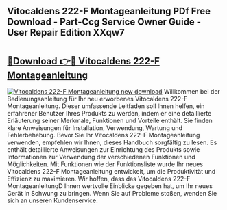 ## Vitocaldens 222-F Montageanleitung PDf Free Download - Part-Ccg Service Owner Guide - User Repair Edition XXqw7

# <h2><a href="http://df6dbg.blite.top/?on=Vitocaldens+222-F+Montageanleitung">🔗Download 👉🔴 Vitocaldens 222-F Montageanleitung</a></h2>

[![Vitocaldens 222-F Montageanleitung new download](https://i.imgur.com/lujVjoI.png)](http://df6dbg.blite.top/?on=Vitocaldens+222-F+Montageanleitung)
Willkommen bei der Bedienungsanleitung für Ihr neu erworbenes Vitocaldens 222-F Montageanleitung. Dieser umfassende Leitfaden soll Ihnen helfen, ein erfahrener Benutzer Ihres Produkts zu werden, indem er eine detaillierte Erläuterung seiner Merkmale, Funktionen und Vorteile enthält. Sie finden klare Anweisungen für Installation, Verwendung, Wartung und Fehlerbehebung. Bevor Sie Ihr Vitocaldens 222-F Montageanleitung verwenden, empfehlen wir Ihnen, dieses Handbuch sorgfältig zu lesen. Es enthält detaillierte Anweisungen zur Einrichtung des Produkts sowie Informationen zur Verwendung der verschiedenen Funktionen und Möglichkeiten. Mit Funktionen wie der Funktionsliste wurde Ihr neues Vitocaldens 222-F Montageanleitung entwickelt, um die Produktivität und Effizienz zu maximieren. Wir hoffen, dass das Vitocaldens 222-F MontageanleitungD Ihnen wertvolle Einblicke gegeben hat, um Ihr neues Gerät in Schwung zu bringen. Wenn Sie auf Probleme stoßen, wenden Sie sich an unseren Kundenservice.
